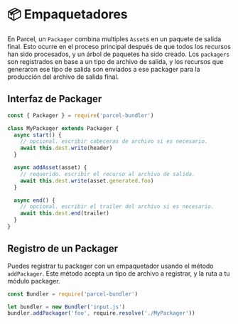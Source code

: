# 📦 Empaquetadores

En Parcel, un `Packager` combina multiples `Asset`s en un paquete de salida final. Esto ocurre en el proceso principal después de que todos los recursos han sido procesados, y un árbol de paquetes ha sido creado. Los `packagers` son registrados en base a un tipo de archivo de salida, y los recursos que generaron ese tipo de salida son enviados a ese packager para la producción del archivo de salida final.

## Interfaz de Packager

```javascript
const { Packager } = require('parcel-bundler')

class MyPackager extends Packager {
  async start() {
    // opcional. escribir cabeceras de archivo si es necesario.
    await this.dest.write(header)
  }

  async addAsset(asset) {
    // requerido. escribir el recurso al archivo de salida.
    await this.dest.write(asset.generated.foo)
  }

  async end() {
    // opcional. escribir el trailer del archivo si es necesario.
    await this.dest.end(trailer)
  }
}
```

## Registro de un Packager

Puedes registrar tu packager con un empaquetador usando el método `addPackager`. Este método acepta un tipo de archivo a registrar, y la ruta a tu módulo packager.

```javascript
const Bundler = require('parcel-bundler')

let bundler = new Bundler('input.js')
bundler.addPackager('foo', require.resolve('./MyPackager'))
```

